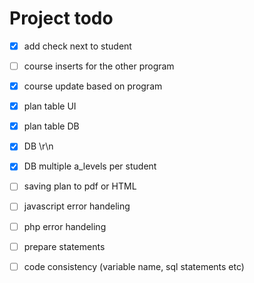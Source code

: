 Project todo
===============


- [x] add check next to student

- [ ] course inserts for the other program
- [x] course update based on program

- [x] plan table UI
- [x] plan table DB

- [x] DB \r\n 
- [x] DB multiple a_levels per student

- [ ] saving plan to pdf or HTML 


- [ ] javascript error handeling
- [ ] php error handeling

- [ ] prepare statements

- [ ] code consistency (variable name, sql statements etc) 